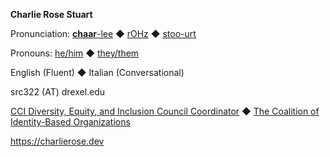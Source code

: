 
**Charlie Rose Stuart**


 Pronunciation:
  [**chaar**-lee](https://dictionary.cambridge.org/us/media/english/us_pron/u/usc/uscld/uscld03012.mp3)
  ◆
  [rOHz](https://dictionary.cambridge.org/us/media/english/us_pron/r/ros/rose_/rose.mp3)
  ◆
  [stoo-urt](https://www.youtube.com/watch?v=TiZLArcwcGA)

 Pronouns:
  [he/him](http://pronoun.is/he)
  ◆
  [they/them](http://pronoun.is/they/.../themselves)

 English (Fluent) ◆ Italian (Conversational)

 src322 (AT) drexel.edu

[CCI Diversity, Equity, and Inclusion Council Coordinator](https://charlierose.dev/activism/#ccidei_coord)
  ◆
[The Coalition of Identity-Based Organizations](https://charlierose.dev/activism/#cibo)

<https://charlierose.dev>

